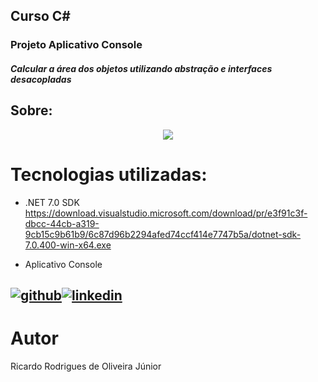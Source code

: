 ## Curso C# 

<h3>Projeto Aplicativo Console </h3>

<h5>Calcular a área dos objetos utilizando abstração e interfaces desacopladas</h5>


## Sobre:

<div align="center">
<img src="https://github.com/ricardorojr/interfacesAndAbstract-csharp/assets/49491955/9643987d-e864-46a6-9aed-3e0f6925831f"/>
</div>

# Tecnologias utilizadas:
- .NET 7.0 SDK https://download.visualstudio.microsoft.com/download/pr/e3f91c3f-dbcc-44cb-a319-9cb15c9b61b9/6c87d96b2294afed74ccf414e7747b5a/dotnet-sdk-7.0.400-win-x64.exe

- Aplicativo Console


[![github](https://cloud.githubusercontent.com/assets/17016297/18839843/0e06a67a-83d2-11e6-993a-b35a182500e0.png)][1][![linkedin](https://cloud.githubusercontent.com/assets/17016297/18839848/0fc7e74e-83d2-11e6-8c6a-277fc9d6e067.png)][2]
---

[1]: https://github.com/ricardorojr
[2]: https://www.linkedin.com/in/ricardo-rodrigues-85983b176/

# Autor
Ricardo Rodrigues de Oliveira Júnior
